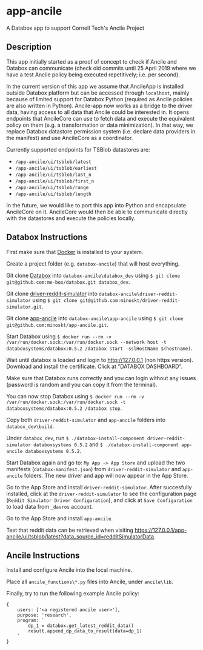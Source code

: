# app-ancile

A Databox app to support Cornell Tech's Ancile Project


## Description

This app initially started as a proof of concept to check if Ancile and Databox can communicate (check old commits until 25 April 2019 where we have a test Ancile policy being executed repetitively; i.e. per second).

In the current version of this app we assume that AncileApp is installed outside Databox platform but can be accessed through `localhost`, mainly because of limited support for Databox Python (required as Ancile policies are also written in Python). Ancile-app now works as a bridge to the driver data, having access to all data that Ancile could be interested in. It opens endpoints that AncileCore can use to fetch data and execute the equivalent policy on them (e.g. a transformation or data minimization). In that way, we replace Databox datastore permission system (i.e. declare data providers in the manifest) and use AncileCore as a coordinator.

Currently supported endpoints for TSBlob datastores are:
- `/app-ancile/ui/tsblob/latest`
- `/app-ancile/ui/tsblob/earliest`
- `/app-ancile/ui/tsblob/last_n`
- `/app-ancile/ui/tsblob/first_n`
- `/app-ancile/ui/tsblob/range`
- `/app-ancile/ui/tsblob/length`

In the future, we would like to port this app into Python and encapsulate AncileCore on it. AncileCore would then be able to communicate directly with the datastores and execute the policies locally.



## Databox Instructions

First make sure that [Docker](https://www.docker.com) is installed to your system.

Create a project folder (e.g. `databox-ancile`) that will host everything.

Git clone [Databox](https://github.com/me-box/databox) into `databox-ancile\databox_dev` using `$ git clone git@github.com:me-box/databox.git databox_dev`.

Git clone [driver-reddit-simulator](https://github.com/minoskt/driver-reddit-simulator) into `databox-ancile\driver-reddit-simulator` using `$ git clone git@github.com:minoskt/driver-reddit-simulator.git`.

Git clone [app-ancile](https://github.com/minoskt/app-ancile) into `databox-ancile\app-ancile` using `$ git clone git@github.com:minoskt/app-ancile.git`.

Start Databox using `$ docker run --rm -v /var/run/docker.sock:/var/run/docker.sock --network host -t databoxsystems/databox:0.5.2 /databox start -sslHostName $(hostname)`.

Wait until databox is loaded and login to http://127.0.0.1 (non https version). Download and install the certificate. Click at "DATABOX DASHBOARD".

Make sure that Databox runs correctly and you can login without any issues (password is random and you can copy it from the terminal).

You can now stop Databox using `$ docker run --rm -v /var/run/docker.sock:/var/run/docker.sock -t databoxsystems/databox:0.5.2 /databox stop`.

Copy both `driver-reddit-simulator` and `app-ancile` folders into `databox_dev\build`.

Under `databox_dev`, run `$ ./databox-install-component driver-reddit-simulator databoxsystems 0.5.2` and `$ ./databox-install-component app-ancile databoxsystems 0.5.2`.

Start Databox again and go to: `My App -> App Store` and upload the two manifests (`databox-manifest.json`) from `driver-reddit-simulator` and `app-ancile` folders. The new driver and app will now appear in the App Store.

Go to the App Store and install `driver-reddit-simulator`. After succesfully installed, click at the `driver-reddit-simulator` to see the configuration page (`Reddit Simulator Driver Configuration`), and click at `Save Configuration` to load data from `_davros` account.

Go to the App Store and install `app-ancile`.

Test that reddit data can be retrieved when visiting https://127.0.0.1/app-ancile/ui/tsblob/latest?data_source_id=redditSimulatorData.



## Ancile Instructions

Install and configure Ancile into the local machine.

Place all `ancile_functions\*.py` files into Ancile, under `ancile\lib`.

Finally, try to run the following example Ancile policy:
```
{
    users: ['<a registered ancile user>'],
    purpose: 'research',
    program: `
        dp_1 = databox.get_latest_reddit_data()
        result.append_dp_data_to_result(data=dp_1)
    `
}
```
